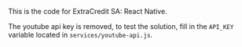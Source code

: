 This is the code for ExtraCredit SA: React Native.

The youtube api key is removed, to test the solution, fill in the `API_KEY` variable located in `services/youtube-api.js`.